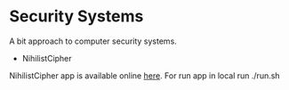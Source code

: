 # Security Systems
A bit approach to computer security systems.
* NihilistCipher

NihilistCipher app is available online [here](http://nihilist-cipher.appspot.com/).
For run app in local run ./run.sh

